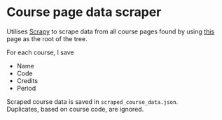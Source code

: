 # Course page data scraper
Utilises [Scrapy](https://scrapy.org) to scrape data from all course pages found by using [this](https://sac.epfl.ch/English-Master-courses) page as the root of the tree.

For each course, I save  

 * Name  
 * Code  
 * Credits
 * Period

Scraped course data is saved in `scraped_course_data.json`.  
Duplicates, based on course code, are ignored.
